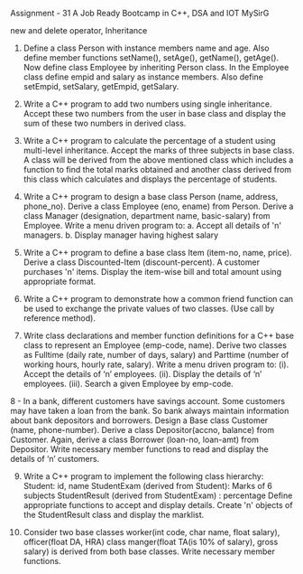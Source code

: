 Assignment - 31 A Job Ready Bootcamp in C++, DSA and IOT MySirG

new and delete operator, Inheritance

1. Define a class Person with instance members name and age. Also define member
functions setName(), setAge(), getName(), getAge(). Now define class Employee by
inheriting Person class. In the Employee class define empid and salary as instance
members. Also define setEmpid, setSalary, getEmpid, getSalary.

2. Write a C++ program to add two numbers using single inheritance. Accept these two
numbers from the user in base class and display the sum of these two numbers in
derived class.

3. Write a C++ program to calculate the percentage of a student using multi-level
inheritance. Accept the marks of three subjects in base class. A class will be derived
from the above mentioned class which includes a function to find the total marks
obtained and another class derived from this class which calculates and displays the
percentage of students.

4. Write a C++ program to design a base class Person (name, address,
phone_no). Derive a class Employee (eno, ename) from Person. Derive a
class Manager (designation, department name, basic-salary) from
Employee. Write a menu driven program to:
a. Accept all details of 'n' managers.
b. Display manager having highest salary

5. Write a C++ program to define a base class Item (item-no, name, price).
Derive a class Discounted-Item (discount-percent). A customer purchases
'n' items. Display the item-wise bill and total amount using appropriate
format.

6. Write a C++ program to demonstrate how a common friend function can
be used to exchange the private values of two classes. (Use call by
reference method).

7. Write class declarations and member function definitions for a C++ base
class to represent an Employee (emp-code, name).
Derive two classes as Fulltime (daily rate, number of days, salary) and
Parttime (number of working hours, hourly rate, salary).
Write a menu driven program to:
(i). Accept the details of ‘n’ employees.
(ii). Display the details of ‘n’ employees.
(iii). Search a given Employee by emp-code.

8 - In a bank, different customers have savings account. Some customers may
have taken a loan from the bank. So bank always maintain information about
bank depositors and borrowers.
Design a Base class Customer (name, phone-number). Derive a class
Depositor(accno, balance) from Customer.
Again, derive a class Borrower (loan-no, loan-amt) from Depositor.
Write necessary member functions to read and display the details of ‘n’
customers.

9. Write a C++ program to implement the following class hierarchy:
Student: id, name
StudentExam (derived from Student): Marks of 6 subjects
StudentResult (derived from StudentExam) : percentage
Define appropriate functions to accept and display details.
Create 'n' objects of the StudentResult class and display the marklist.

10. Consider two base classes
worker(int code, char name, float salary),
officer(float DA, HRA)
class manger(float TA(is 10% of salary), gross salary) is derived from both base
classes.
Write necessary member functions.

